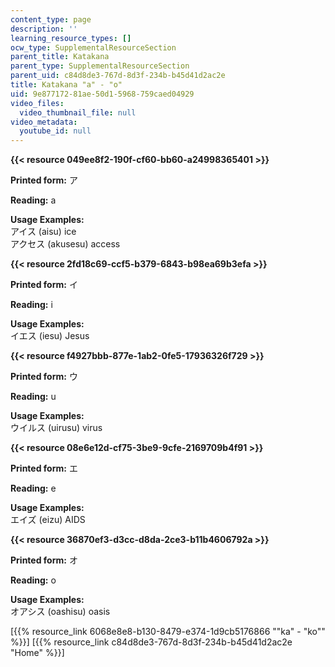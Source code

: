 ```yaml
---
content_type: page
description: ''
learning_resource_types: []
ocw_type: SupplementalResourceSection
parent_title: Katakana
parent_type: SupplementalResourceSection
parent_uid: c84d8de3-767d-8d3f-234b-b45d41d2ac2e
title: Katakana "a" - "o"
uid: 9e877172-81ae-50d1-5968-759caed04929
video_files:
  video_thumbnail_file: null
video_metadata:
  youtube_id: null
---
```


**{{< resource 049ee8f2-190f-cf60-bb60-a24998365401 >}}**

**Printed form:** ア

**Reading:** a

**Usage Examples:**  
アイス (aisu) ice  
アクセス (akusesu) access

**{{< resource 2fd18c69-ccf5-b379-6843-b98ea69b3efa >}}**

**Printed form:** イ

**Reading:** i

**Usage Examples:**  
イエス (iesu) Jesus

**{{< resource f4927bbb-877e-1ab2-0fe5-17936326f729 >}}**

**Printed form:** ウ

**Reading:** u

**Usage Examples:**  
ウイルス (uirusu) virus

**{{< resource 08e6e12d-cf75-3be9-9cfe-2169709b4f91 >}}**

**Printed form:** エ

**Reading:** e

**Usage Examples:**  
エイズ (eizu) AIDS

**{{< resource 36870ef3-d3cc-d8da-2ce3-b11b4606792a >}}**

**Printed form:** オ

**Reading:** o

**Usage Examples:**  
オアシス (oashisu) oasis

  
\[{{% resource_link 6068e8e8-b130-8479-e374-1d9cb5176866 "\"ka\" - \"ko\"" %}}\] \[{{% resource_link c84d8de3-767d-8d3f-234b-b45d41d2ac2e "Home" %}}\]